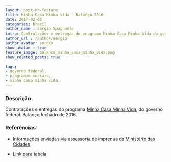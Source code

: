 ```yaml
---
layout: post-no-feature
title: Minha Casa Minha Vida - Balanço 2016
date: 2017-02-05
categories: brasil
author_name : Sérgio Spagnuolo
intro: Contratações e entregas do programa Minha Casa Minha Vida do governo federal
author_url : /author/sergio
author_avatar: sergio
show_avatar : true
feature_image: balanco_minha_casa_minha_vida.png
show_related_posts: true

tags:
- governo federal,
- programas sociais,
- minha casa minha vida,
---
```



### Descrição
Contratações e entregas do programa [Minha Casa Minha Vida](http://www.minhacasaminhavida.gov.br/), do governo federal. Balanço fechado de 2016.

### Referências

* Informações enviadas via assessoria de imprensa do [Ministério das Cidades](http://www.cidades.gov.br/)

* [Link para tabela](https://docs.google.com/spreadsheets/d/1xybmHvU7gIjpgdr-tSpE0PAt4uhDgkKCqIwpvZRWn_k/edit?usp=sharing)
